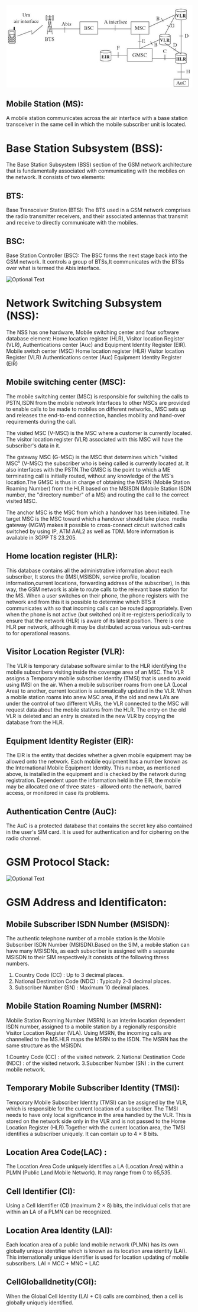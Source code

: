
![Optional Text](https://github.com/kesavand/GSM/blob/master/Images/GSMArchitecture.jpg)



Mobile Station (MS):
-------------------
A mobile station communicates across the air interface with a base station transceiver in the same cell in which the mobile subscriber unit is located. 

Base Station Subsystem (BSS):
============================
The Base Station Subsystem (BSS) section of the GSM network architecture that is fundamentally associated with communicating with the mobiles on the network. It consists of two elements:

BTS:
---
Base Transceiver Station (BTS):
The BTS used in a GSM network comprises the radio transmitter receivers, and their associated antennas that transmit and receive to directly communicate with the mobiles.

BSC:
----
Base Station Controller (BSC):
The BSC forms the next stage back into the GSM network. It controls a group of BTSs,It communicates with the BTSs over what is termed the Abis interface.

![Optional Text](https://github.com/kesavand/GSM_GPRS/blob/master/Images/GSM_NSS_logical_placement.PNG)

Network Switching Subsystem (NSS):
=================================
The NSS has one hardware, Mobile switching center and four software database element: Home location register (HLR), Visitor location Register (VLR), Authentications center (Auc) and Equipment Identity Register (EIR). 
Mobile switch center (MSC)
Home location register (HLR)
Visitor location Register (VLR)
Authentications center (Auc)
Equipment Identity Register (EIR)

Mobile switching center (MSC):
-----------------------------
The mobile switching center (MSC) is responsible for switching the calls to PSTN,ISDN from the mobile network  Interfaces to other MSCs are provided to enable calls to be made to mobiles on different networks., MSC sets up and releases the end-to-end connection, handles mobility and hand-over requirements during the call.

The visited MSC (V-MSC) is the MSC where a customer is currently located. The visitor location register (VLR) associated with this MSC will have the subscriber's data in it.

The gateway MSC (G-MSC) is the MSC that determines which "visited MSC" (V-MSC) the subscriber who is being called is currently located at. It also interfaces with the PSTN.The GMSC is the point to which a ME terminating call is initially routed, without any knowledge of the MS's location.The GMSC is thus in charge of obtaining the MSRN (Mobile Station Roaming Number) from the HLR based on the MSISDN (Mobile Station ISDN number, the "directory number" of a MS) and routing the call to the correct visited MSC.

The anchor MSC is the MSC from which a handover has been initiated. The target MSC is the MSC toward which a handover should take place.
media gateway (MGW) makes it possible to cross-connect circuit switched calls switched by using IP, ATM AAL2 as well as TDM. More information is available in 3GPP TS 23.205.

Home location register (HLR):
----------------------------
This database contains all the administrative information about each subscriber, It stores the (IMSI,MSISDN, service profile, location information,current locations, forwarding address of the subscriber), In this way, the GSM network is able to route calls to the relevant base station for the MS. When a user switches on their phone, the phone registers with the network and from this it is possible to determine which BTS it communicates with so that incoming calls can be routed appropriately. Even when the phone is not active (but switched on) it re-registers periodically to ensure that the network (HLR) is aware of its latest position. There is one HLR per network, although it may be distributed across various sub-centres to for operational reasons.

Visitor Location Register (VLR):
-------------------------------
The VLR is temporary database software similar to the HLR identifying the mobile subscribers visiting inside the coverage area of an MSC. The VLR assigns a Temporary mobile subscriber Identity (TMSI) that is used to avoid using IMSI on the air. When a mobile subscriber roams from one LA (Local Area) to another, current location is automatically updated in the VLR. When a mobile station roams into anew MSC area, if the old and new LA’s are under the control of two different VLRs, the VLR connected to the MSC will request data about the mobile stations from the HLR. The entry on the old VLR is deleted and an entry is created in the new VLR by copying the database from the HLR.


Equipment Identity Register (EIR):
---------------------------------
The EIR is the entity that decides whether a given mobile equipment may be allowed onto the network. Each mobile equipment has a number known as the International Mobile Equipment Identity. This number, as mentioned above, is installed in the equipment and is checked by the network during registration. Dependent upon the information held in the EIR, the mobile may be allocated one of three states - allowed onto the network, barred access, or monitored in case its problems.

Authentication Centre (AuC):
---------------------------
The AuC is a protected database that contains the secret key also contained in the user's SIM card. It is used for authentication and for ciphering on the radio channel.

GSM Protocol Stack:
==================
![Optional Text](https://github.com/kesavand/GSM_GPRS/blob/master/Images/gsm-protocol-stack.gif)


GSM Address and Identificaton:
==============================
Mobile Subscriber ISDN Number (MSISDN):
---------------------------------------
The authentic telephone number of a mobile station is the Mobile Subscriber ISDN Number (MSISDN).Based on the SIM, a mobile station can have many MSISDNs, as each subscriber is assigned with a separate MSISDN to their SIM respectively.It consists of the following thress numbers.
1. Country Code (CC) : Up to 3 decimal places.
2. National Destination Code (NDC) : Typically 2-3 decimal places.
3. Subscriber Number (SN) : Maximum 10 decimal places.

Mobile Station Roaming Number (MSRN):
-------------------------------------
Mobile Station Roaming Number (MSRN) is an interim location dependent ISDN number, assigned to a mobile station by a regionally responsible Visitor Location Register (VLA). Using MSRN, the incoming calls are channelled to the MS.HLR maps the MSRN to the ISDN.
The MSRN has the same structure as the MSISDN.

1.Country Code (CC) : of the visited network.
2.National Destination Code (NDC) : of the visited network.
3.Subscriber Number (SN) : in the current mobile network.

Temporary Mobile Subscriber Identity (TMSI):
--------------------------------------------
Temporary Mobile Subscriber Identity (TMSI) can be assigned by the VLR, which is responsible for the current location of a subscriber. The TMSI needs to have only local significance in the area handled by the VLR. This is stored on the network side only in the VLR and is not passed to the Home Location Register (HLR).Together with the current location area, the TMSI identifies a subscriber uniquely. It can contain up to 4 × 8 bits.

Location Area Code(LAC) :
-------------------------
The Location Area Code uniquely identifies a LA (Location Area) within a PLMN (Public Land Mobile Network). It may range from 0 to 65,535.

Cell Identifier (CI):
---------------------
Using a Cell Identifier (CI) (maximum 2 × 8) bits, the individual cells that are within an LA of a PLMN can be recognized. 

Location Area Identity (LAI): 
----------------------------
Each location area of a public land mobile network (PLMN) has its own globally unique identifier which is known as its location area identity (LAI). This internationally unique identifier is used for location updating of mobile subscribers.
LAI = MCC + MNC + LAC

CellGlobalIdnetity(CGI):
------------------------
When the Global Cell Identity (LAI + CI) calls are combined, then a cell is globally uniquely identified.
